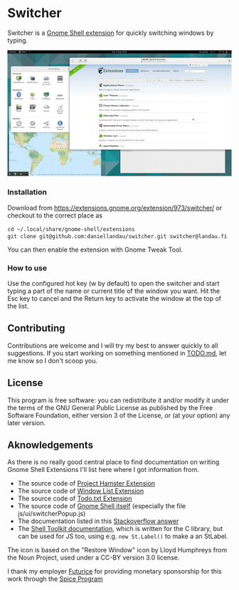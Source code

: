 # Switcher

Switcher is a [Gnome Shell extension](https://extensions.gnome.org) for quickly
switching windows by typing.

![An animation of how the extension works](running.gif)

### Installation

Download from https://extensions.gnome.org/extension/973/switcher/ or
checkout to the correct place as

```
cd ~/.local/share/gnome-shell/extensions
git clone git@github.com:daniellandau/switcher.git switcher@landau.fi
```

You can then enable the extension with Gnome Tweak Tool.

### How to use

Use the configured hot key (<Super>w by default) to open the switcher and start
typing a part of the name or current title of the window you want. Hit the Esc
key to cancel and the Return key to activate the window at the top of the list.


## Contributing

Contributions are welcome and I will try my best to answer quickly to all
suggestions. If you start working on something mentioned in [TODO.md](TODO.md), let me
know so I don't scoop you.

## License

This program is free software: you can redistribute it and/or modify it under
the terms of the GNU General Public License as published by the Free Software
Foundation, either version 3 of the License, or (at your option) any later
version.

## Aknowledgements

As there is no really good central place to find documentation on writing Gnome
Shell Extensions I'll list here where I got information from.

* The source code of [Project Hamster Extension](https://github.com/projecthamster/shell-extension)
* The source code of [Window List Extension](http://git.gnome.org/gnome-shell-extensions)
* The source code of [Todo.txt Extension](https://extensions.gnome.org/extension/570/todotxt/)
* The source code of [Gnome Shell itself](https://git.gnome.org/browse/gnome-shell/) (especially the file js/ui/switcherPopup.js)
* The documentation listed in this [Stackoverflow answer](stackoverflow.com/questions/13107743/documentation-for-writing-gnome-shell-extensions)
* The [Shell Toolkit documentation](https://developer.gnome.org/st/stable/),
  which is written for the C library, but can be used for JS too, using e.g.
  `new St.Label()` to make a an StLabel.

The icon is based on the "Restore Window" icon by Lloyd Humphreys from the Noun Project, used under a CC-BY version 3.0 license.

I thank my employer [Futurice](https://github.com/futurice/) for providing
monetary sponsorship for this work through the
[Spice Program](http://spiceprogram.org/oss-sponsorship/)
